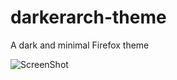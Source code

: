 darkerarch-theme
================

A dark and minimal Firefox theme

![ScreenShot](https://raw.github.com/Almehdi/darkerarch-theme/master/screenshot.png)
